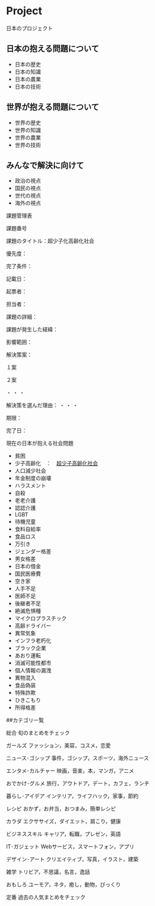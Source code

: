 # Project
日本のプロジェクト

日本の抱える問題について
--
- 日本の歴史
- 日本の知識
- 日本の農業
- 日本の技術

世界が抱える問題について
--
- 世界の歴史
- 世界の知識
- 世界の農業
- 世界の技術

みんなで解決に向けて
--
- 政治の視点
- 国民の視点
- 世代の視点
- 海外の視点

課題管理表

課題番号

課題のタイトル：超少子化高齢化社会

優先度：

完了条件：

記載日：

起票者：

担当者：

課題の詳細：

課題が発生した経緯：

影響範囲：

解決策案：

１案

２案

・
・
・


解決策を選んだ理由：
・
・
・


期限：

完了日：

現在の日本が抱える社会問題

- 貧困
- 少子高齢化　：　[超少子高齢化社会](https://github.com/TeamJapan2020/Project/issues/2)
- 人口減少社会
- 年金制度の崩壊
- ハラスメント
- 自殺
- 老老介護
- 認認介護
- LGBT
- 待機児童
- 食料自給率
- 食品ロス
- 万引き
- ジェンダー格差
- 男女格差
- 日本の借金
- 国民医療費
- 空き家
- 人手不足
- 医師不足
- 後継者不足
- 絶滅危惧種
- マイクロプラスチック
- 高齢ドライバー
- 異常気象
- インフラ老朽化
- ブラック企業
- あおり運転
- 消滅可能性都市
- 個人情報の漏洩
- 異物混入
- 食品偽装
- 特殊詐欺
- ひきこもり
- 所得格差

##カテゴリ一覧

総合
旬のまとめをチェック

ガールズ
ファッション，美容，コスメ，恋愛

ニュース･ゴシップ
事件，ゴシップ，スポーツ，海外ニュース

エンタメ･カルチャー
映画，音楽，本，マンガ，アニメ

おでかけ･グルメ
旅行，アウトドア，デート，カフェ，ランチ

暮らし･アイデア
インテリア，ライフハック，家事，節約

レシピ
おかず，お弁当，おつまみ，簡単レシピ

カラダ
エクササイズ，ダイエット，肩こり，健康

ビジネススキル
キャリア，転職，プレゼン，英語

IT･ガジェット
Webサービス，スマートフォン，アプリ

デザイン･アート
クリエイティブ，写真，イラスト，建築

雑学
トリビア，不思議，名言，逸話

おもしろ
ユーモア，ネタ，癒し，動物，びっくり

定番
過去の人気まとめをチェック


